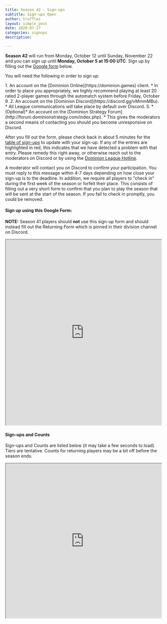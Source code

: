 ```yaml
---
title: Season 42 - Sign-ups
subtitle: Sign-ups Open
author: truffles
layout: simple_post
date: 2020-07-27 
categories: signups
description:

---
```

**Season 42** will run from Monday, October 12 until Sunday, November 22 and you can sign up until **Monday, October 5 at 15:00 UTC**. Sign up by filling out the [Google form](#sign-up-using-this-google-form) below.

You will need the following in order to sign up:

<div class="instructions-div" markdown="1">
1. An account on the [Dominion Online](https://dominion.games) client.
* In order to place you appropriately, we highly recommend playing at least 20 rated 2-player games through the automatch system before Friday, October 9.
2. An account on the [Dominion Discord](https://discord.gg/vMmmMBu).
* All League communications will take place by default over Discord.
3. *(Optional)* An account on the [Dominion Strategy Forum](http://forum.dominionstrategy.com/index.php).
* This gives the moderators a second means of contacting you should you become unresponsive on Discord.
</div>

After you fill out the form, please check back in about 5 minutes for the [table of sign-ups](#sign-ups-and-counts) to update with your sign-up. If any of the entries are highlighted in red, this indicates that we have detected a problem with that entry. Please remedy this right away, or otherwise reach out to the moderators on Discord or by using the [Dominion League Hotline](http://tinyurl.com/dominion-league-hotline).

A moderator will contact you on Discord to confirm your participation. You must reply to this message within 4-7 days depending on how close your sign-up is to the deadline. In addition, we require all players to "check in" during the first week of the season or forfeit their place. This consists of filling out a very short form to confirm that you plan to play the season that will be sent at the start of the season. If you fail to check in promptly, you could be removed.


#### Sign up using this Google Form:

**NOTE:** Season 41 players should **not** use this sign-up form and should instead fill out the Returning Form which is pinned in their division channel on Discord.
<br>
<div class="sheets">
  <iframe src="https://docs.google.com/forms/d/e/1FAIpQLSc0fU8PZoUhNHebcBrr9gEEOkshvr5uQfvHeuSexRKmrq1ShQ/viewform?embedded=true" width="100%" height="600">Loading…</iframe>
</div>


#### Sign-ups and Counts
Sign-ups and Counts are listed below (it may take a few seconds to load).
<br>
Tiers are tentative. Counts for returning players may be a bit off before the season ends.


<div class="sheets">
  <iframe src="https://docs.google.com/spreadsheets/d/e/2PACX-1vTlEg6QnwwH2bc1_BcJxBDCvVYyUWDA4fjUdFynomAglR3KCbzHLdKUZ-jLMNtMuIZy98h8x9FDDK65/pubhtml?gid=947503377" height="500" width="100%">Loading...</iframe>
</div>
